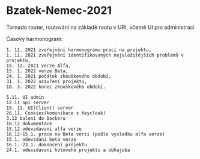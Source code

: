 # Bzatek-Nemec-2021
Tornado router, routování na základě rootu v URI, včetně UI pro administraci

Časový harmonogram:

    1. 11. 2021 zveřejnění harmonogramu prací na projektu,
    1. 11. 2021 zveřejnění identifikovaných nejsložitějších problémů v projektu,
    15. 12. 2021 verze Alfa,
    15. 1. 2022 verze Beta,
    24. 1. 2021 počátek zkouškového období,
    31. 1. 2022 uzavření projektu,
    18. 3. 2022 konec zkouškového období. 

    5.11. UI admin
    12.11 api server
    19. 11. UI(Client) server
    26.11. Cookies(komunikace s Keycloak)
    3.12 baleni do Dockeru
    10.12 dokumentace
    15.12 odevzdavani alfa verze
    16.12-15.1. prace na Beta verzi (podle vysledku alfa verze)
    15.1. odevzdani beta verze
    16.1.-23.1. dokonceni projektu
    24.1. odevzdavani hotoveho projektu a obhajoba
